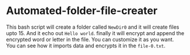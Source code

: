 # Automated-folder-file-creater
This bash script will create a folder called `NewDir0` and it will create files upto 15. And it echo out `Hello world`. finally it will encrypt and append the encrypted word or letter in the file. You can customize it as you want.   
You can see how it imports data and encrypts it in the `file-0.txt`.
